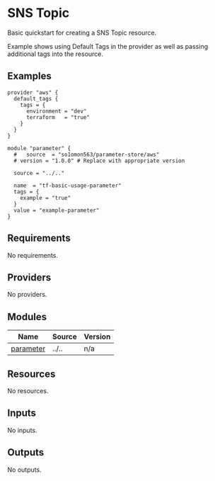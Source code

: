 # SNS Topic

Basic quickstart for creating a SNS Topic resource.

Example shows using Default Tags in the provider as well as passing additional tags into the resource.

<!-- BEGINNING OF PRE-COMMIT-TERRAFORM DOCS HOOK -->


## Examples

```hcl
provider "aws" {
  default_tags {
    tags = {
      environment = "dev"
      terraform   = "true"
    }
  }
}

module "parameter" {
  #   source  = "so1omon563/parameter-store/aws"
  # version = "1.0.0" # Replace with appropriate version

  source = "../.."

  name  = "tf-basic-usage-parameter"
  tags = {
    example = "true"
  }
  value = "example-parameter"
}
```

## Requirements

No requirements.

## Providers

No providers.

## Modules

| Name | Source | Version |
|------|--------|---------|
| <a name="module_parameter"></a> [parameter](#module\_parameter) | ../.. | n/a |

## Resources

No resources.

## Inputs

No inputs.

## Outputs

No outputs.


<!-- END OF PRE-COMMIT-TERRAFORM DOCS HOOK -->
